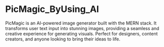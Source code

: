 # PicMagic_ByUsing_AI
PicMagic is an AI-powered image generator built with the MERN stack. 
It transforms user text input into stunning images, providing a seamless and creative experience for generating visuals. 
Perfect for designers, content creators, and anyone looking to bring their ideas to life.
